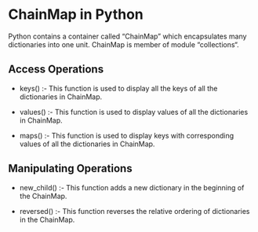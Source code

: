 # ChainMap in Python
Python contains a container called “ChainMap” which encapsulates many dictionaries into one unit. ChainMap is member of module “collections“.

## Access Operations
* keys() :- This function is used to display all the keys of all the dictionaries in ChainMap.

* values() :- This function is used to display values of all the dictionaries in ChainMap.

* maps() :- This function is used to display keys with corresponding values of all the dictionaries in ChainMap.

## Manipulating Operations
* new_child() :- This function adds a new dictionary in the beginning of the ChainMap.

* reversed() :- This function reverses the relative ordering of dictionaries in the ChainMap.
